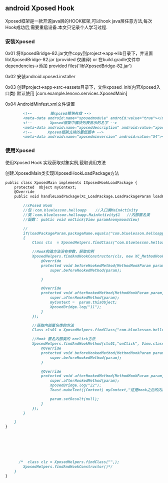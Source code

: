 ## android Xposed Hook 

Xposed框架是一款开源java层的HOOK框架,可以hook java层任意方法,每次Hook成功后,需要重启设备.本文只记录个人学习过程.

### 安装Xposed

0x01 将XposedBridge-82.jar文件copy到project->app->lib目录下，并设置lib\XposedBridge-82.jar (provided 仅编译)  or 在build.gradle文件中 dependencies->添加 provided files('lib\\XposedBridge-82.jar')

0x02 安装android.xposed.installer

0x03 创建project->app->src->assets目录下，文件xposed_init(内容Xposed入口类) 默认使用 [com.example.lenovo.services.XposedMain]


0x04 AndroidMinfest.xml文件设置
```markdown
        <!--        使xposed模块有效 -->
        <meta-data android:name="xposedmodule" android:value="true"></meta-data>
        <!--        Xposed框架中模块列表显示的名字 -->
        <meta-data android:name="xposeddescription" android:value="xposedhook"></meta-data>
        <!--       Xposed框架支持的最低版本 -->
        <meta-data android:name="xposedminversion" android:value="54"></meta-data>
```



### 使用Xposed
使用Xposed Hook 实现获取对象实例,截取调用方法

创建.XposedMain类实现IXposedHookLoadPackage方法
```markdown
public class XposedMain implements IXposedHookLoadPackage {
    protected  Object myContext;
    @Override
    public void handleLoadPackage(XC_LoadPackage.LoadPackageParam loadPackageParam) throws Throwable {

        //xPosed Hook
        //包：com.bluelesson.helloapp    //入口类MainActivity
        //类：com.bluelesson.helloapp.MainActivity$1   //内部匿名类
        //函数： public void onClick(View paramAnonymousView)

        //
        if(loadPackageParam.packageName.equals("com.bluelesson.helloapp"))
        {
            Class cls  = XposedHelpers.findClass("com.bluelesson.helloapp.MainActivity",loadPackageParam.classLoader);

            //Hook构造方法没有参数，获取实例
            XposedHelpers.findAndHookConstructor(cls, new XC_MethodHook() {
                @Override
                protected void beforeHookedMethod(MethodHookParam param) throws Throwable {
                    super.beforeHookedMethod(param);

                }

                @Override
                protected void afterHookedMethod(MethodHookParam param) throws Throwable {
                    super.afterHookedMethod(param);
                    myContext =  param.thisObject;
                    XposedBridge.log("11");
                }
            });

            //获取内部匿名类的方法
            Class cls01 = XposedHelpers.findClass("com.bluelesson.helloapp.MainActivity$1",loadPackageParam.classLoader);

            //Hook 匿名内部类的 onclick方法
            XposedHelpers.findAndHookMethod(cls01,"onClick", View.class, new XC_MethodHook() {
                @Override
                protected void beforeHookedMethod(MethodHookParam param) throws Throwable {
                    super.beforeHookedMethod(param);
                }

                @Override
                protected void afterHookedMethod(MethodHookParam param) throws Throwable {
                    super.afterHookedMethod(param);
                    XposedBridge.log("22");
                    Toast.makeText((Context) myContext,"这是hook之后的内容",Toast.LENGTH_SHORT).show();

                    param.setResult(null);
                }
            });
        }

    }
}







      /*  class clz = XposedHelpers.findClass("",);
        XposedHelpers.findAndHookConstructor()*/
    }
}
```
